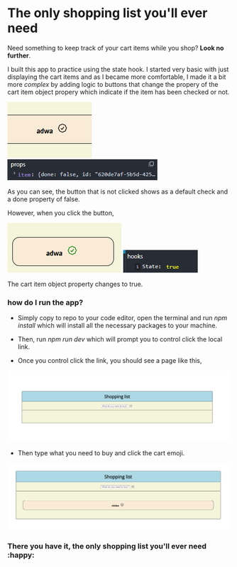 # The only shopping list you'll ever need

Need something to keep track of your cart items while you shop? **Look no further**.

I built this app to practice using the state hook. I started very basic with just displaying the cart items and as I became more comfortable, I made it a bit more *complex* by adding logic to buttons that change the propery of the cart item object propery which indicate if the item has been checked or not.

![item with uncliecked button](image-1.png)   ![false done property](image-2.png)

As you can see, the button that is not clicked shows as a default check and a done property of false.

However, when you click the button, 

![item with clicked button](image-3.png)   ![true done property](image-4.png)

The cart item object property changes to true.

### how do I run the app?

* Simply copy to repo to your code editor, open the terminal and run *npm install* which will install all the necessary packages to your machine.

* Then, run *npm run dev* which will prompt you to control click the local link.

* Once you control click the link, you should see a page like this,

![intial app start up](image-5.png)

* Then type what you need to buy and click the cart emoji.

![chicken](image-7.png)

### There you have it, the only shopping list you'll ever need :happy:


